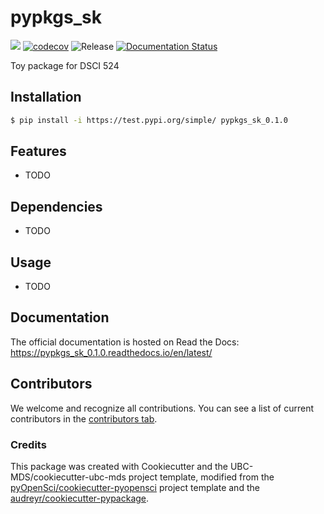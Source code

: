 # pypkgs_sk 

![](https://github.com/sukh2929/pypkgs_sk_0.1.0/workflows/build/badge.svg) [![codecov](https://codecov.io/gh/sukh2929/pypkgs_sk_0.1.0/branch/main/graph/badge.svg)](https://codecov.io/gh/sukh2929/pypkgs_sk_0.1.0) ![Release](https://github.com/sukh2929/pypkgs_sk_0.1.0/workflows/Release/badge.svg) [![Documentation Status](https://readthedocs.org/projects/pypkgs_sk_0.1.0/badge/?version=latest)](https://pypkgs_sk_0.1.0.readthedocs.io/en/latest/?badge=latest)

Toy package for DSCI 524

## Installation

```bash
$ pip install -i https://test.pypi.org/simple/ pypkgs_sk_0.1.0
```

## Features

- TODO

## Dependencies

- TODO

## Usage

- TODO

## Documentation

The official documentation is hosted on Read the Docs: https://pypkgs_sk_0.1.0.readthedocs.io/en/latest/

## Contributors

We welcome and recognize all contributions. You can see a list of current contributors in the [contributors tab](https://github.com/sukh2929/pypkgs_sk_0.1.0/graphs/contributors).

### Credits

This package was created with Cookiecutter and the UBC-MDS/cookiecutter-ubc-mds project template, modified from the [pyOpenSci/cookiecutter-pyopensci](https://github.com/pyOpenSci/cookiecutter-pyopensci) project template and the [audreyr/cookiecutter-pypackage](https://github.com/audreyr/cookiecutter-pypackage).
